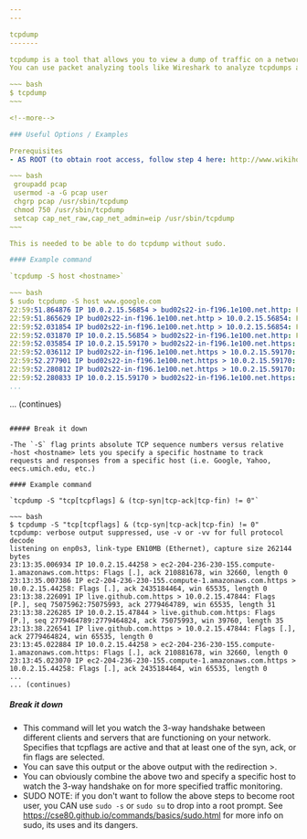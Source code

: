 ```yaml
---
---

tcpdump
-------

tcpdump is a tool that allows you to view a dump of traffic on a network. By default, tcpdump will let you view the dump on your local network.
You can use packet analyzing tools like Wireshark to analyze tcpdumps and pcap files.

~~~ bash
$ tcpdump 
~~~

<!--more-->

### Useful Options / Examples

Prerequisites
- AS ROOT (to obtain root access, follow step 4 here: http://www.wikihow.com/Become-Root-in-Ubuntu, or see SUDO NOTE at bottom) do the following steps:

~~~ bash
 groupadd pcap
 usermod -a -G pcap user
 chgrp pcap /usr/sbin/tcpdump
 chmod 750 /usr/sbin/tcpdump
 setcap cap_net_raw,cap_net_admin=eip /usr/sbin/tcpdump
~~~

This is needed to be able to do tcpdump without sudo.

#### Example command

`tcpdump -S host <hostname>`

~~~ bash
$ sudo tcpdump -S host www.google.com
22:59:51.864876 IP 10.0.2.15.56854 > bud02s22-in-f196.1e100.net.http: Flags [P.], seq 1151492736:1151493304, ack 109760840, win 30168, length 568: HTTP: GET / HTTP/1.1
22:59:51.865629 IP bud02s22-in-f196.1e100.net.http > 10.0.2.15.56854: Flags [.], ack 1151493304, win 65535, length 0
22:59:52.031854 IP bud02s22-in-f196.1e100.net.http > 10.0.2.15.56854: Flags [P.], seq 109760840:109761678, ack 1151493304, win 65535, length 838: HTTP: HTTP/1.1 302 Found
22:59:52.031870 IP 10.0.2.15.56854 > bud02s22-in-f196.1e100.net.http: Flags [.], ack 109761678, win 31844, length 0
22:59:52.035854 IP 10.0.2.15.59170 > bud02s22-in-f196.1e100.net.https: Flags [P.], seq 2068573025:2068573116, ack 110036572, win 65320, length 91
22:59:52.036112 IP bud02s22-in-f196.1e100.net.https > 10.0.2.15.59170: Flags [.], ack 2068573116, win 65535, length 0
22:59:52.277901 IP bud02s22-in-f196.1e100.net.https > 10.0.2.15.59170: Flags [P.], seq 110036572:110036648, ack 2068573116, win 65535, length 76
22:59:52.280812 IP bud02s22-in-f196.1e100.net.https > 10.0.2.15.59170: Flags [P.], seq 110036648:110040938, ack 2068573116, win 65535, length 4290
22:59:52.280833 IP 10.0.2.15.59170 > bud02s22-in-f196.1e100.net.https: Flags [.], ack 110040938, win 65535, length 0
...
```

... (continues)
~~~

##### Break it down

-The `-S` flag prints absolute TCP sequence numbers versus relative
-host <hostname> lets you specify a specific hostname to track requests and responses from a specific host (i.e. Google, Yahoo, eecs.umich.edu, etc.)

#### Example command

`tcpdump -S "tcp[tcpflags] & (tcp-syn|tcp-ack|tcp-fin) != 0"`

~~~ bash
$ tcpdump -S "tcp[tcpflags] & (tcp-syn|tcp-ack|tcp-fin) != 0"
tcpdump: verbose output suppressed, use -v or -vv for full protocol decode
listening on enp0s3, link-type EN10MB (Ethernet), capture size 262144 bytes
23:13:35.006934 IP 10.0.2.15.44258 > ec2-204-236-230-155.compute-1.amazonaws.com.https: Flags [.], ack 210881678, win 32660, length 0
23:13:35.007386 IP ec2-204-236-230-155.compute-1.amazonaws.com.https > 10.0.2.15.44258: Flags [.], ack 2435184464, win 65535, length 0
23:13:38.226091 IP live.github.com.https > 10.0.2.15.47844: Flags [P.], seq 75075962:75075993, ack 2779464789, win 65535, length 31
23:13:38.226285 IP 10.0.2.15.47844 > live.github.com.https: Flags [P.], seq 2779464789:2779464824, ack 75075993, win 39760, length 35
23:13:38.226541 IP live.github.com.https > 10.0.2.15.47844: Flags [.], ack 2779464824, win 65535, length 0
23:13:45.022884 IP 10.0.2.15.44258 > ec2-204-236-230-155.compute-1.amazonaws.com.https: Flags [.], ack 210881678, win 32660, length 0
23:13:45.023070 IP ec2-204-236-230-155.compute-1.amazonaws.com.https > 10.0.2.15.44258: Flags [.], ack 2435184464, win 65535, length 0
...
... (continues)
~~~

##### Break it down

- This command will let you watch the 3-way handshake between different clients and servers that are functioning on your network. Specifies that tcpflags are active and that at least one of the syn, ack, or fin flags are selected.
- You can save this output or the above output with the redirection >.
- You can obviously combine the above two and specify a specific host to watch the 3-way handshake on for more specified traffic monitoring.
- SUDO NOTE: if you don't want to follow the above steps to become root user, you CAN use `sudo -s` or `sudo su` to drop into a root prompt. 
  See https://cse80.github.io/commands/basics/sudo.html for more info on sudo, its uses and its dangers.
